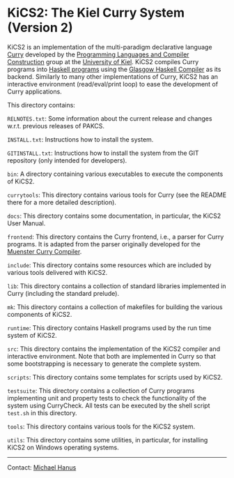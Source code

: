 KiCS2: The Kiel Curry System (Version 2)
========================================

KiCS2 is an implementation of the multi-paradigm declarative language
[Curry](http://www.curry-lang.org) developed by the
[Programming Languages and Compiler Construction](http://www.informatik.uni-kiel.de/en/prog/)
group at the [University of Kiel](http://www.uni-kiel.de/).
KiCS2 compiles Curry programs into [Haskell programs](http://www.haskell.org/)
using the [Glasgow Haskell Compiler](http://www.haskell.org/ghc/)
as its backend.
Similarly to many other implementations of Curry,
KiCS2 has an interactive environment (read/eval/print loop)
to ease the development of Curry applications.

This directory contains:

`RELNOTES.txt`:
  Some information about the current release and changes w.r.t. previous
  releases of PAKCS.

`INSTALL.txt`:
  Instructions how to install the system.

`GITINSTALL.txt`:
  Instructions how to install the system from the GIT repository
  (only intended for developers).

`bin`:
  A directory containing various executables
  to execute the components of KiCS2.

`currytools`:
  This directory contains various tools for Curry
  (see the README there for a more detailed description).

`docs`:
  This directory contains some documentation, in particular,
  the KiCS2 User Manual.

`frontend`:
  This directory contains the Curry frontend, i.e., a parser for
  Curry programs. It is adapted from the parser originally developed for the
  [Muenster Curry Compiler](http://danae.uni-muenster.de/~lux/curry/).

`include`:
  This directory contains some resources which are included
  by various tools delivered with KiCS2.

`lib`:
  This directory contains a collection of standard libraries
  implemented in Curry (including the standard prelude).

`mk`:
  This directory contains a collection of makefiles for building
  the various components of KiCS2.

`runtime`:
  This directory contains Haskell programs used by the run time
  system of KiCS2.

`src`:
  This directory contains the implementation of the KiCS2 compiler
  and interactive environment. Note that both are implemented
  in Curry so that some bootstrapping is necessary to generate
  the complete system.

`scripts`:
  This directory contains some templates for scripts used by KiCS2.

`testsuite`:
  This directory contains a collection of Curry programs
  implementing unit and property tests to check the functionality
  of the system using CurryCheck. All tests can be executed by the
  shell script `test.sh` in this directory.

`tools`:
  This directory contains various tools for the KiCS2 system.

`utils`:
  This directory contains some utilities, in particular,
  for installing KiCS2 on Windows operating systems.

-------------------------------------------------------------

Contact: [Michael Hanus](http://www.informatik.uni-kiel.de/~mh/)
